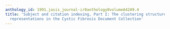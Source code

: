 ```yaml
---
anthology_id: 1991.jasis_journal-ir0anthology0volumeA42A9.4
title: 'Subject and citation indexing, Part I: The clustering structure of composite
  representations in the Cystic Fibrosis Document Collection'
---
```

